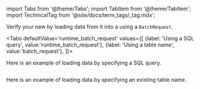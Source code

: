 import Tabs from '@theme/Tabs';
import TabItem from '@theme/TabItem';
import TechnicalTag from '@site/docs/term_tags/_tag.mdx';

Verify your new <TechnicalTag tag="datasource" text="Datasource" /> by loading data from it into a <TechnicalTag tag="validator" text="Validator" /> using a `BatchRequest`.

<Tabs
  defaultValue='runtime_batch_request'
  values={[
  {label: 'Using a SQL query', value:'runtime_batch_request'},
  {label: 'Using a table name', value:'batch_request'},
  ]}>
  
<TabItem value="runtime_batch_request">

Here is an example of loading data by specifying a SQL query.

```python file=../../../../../tests/integration/docusaurus/connecting_to_your_data/database/redshift_yaml_example.py#L56-L70
```

</TabItem>

<TabItem value="batch_request">

Here is an example of loading data by specifying an existing table name.

```python file=../../../../../tests/integration/docusaurus/connecting_to_your_data/database/redshift_python_example.py#L76-L87
```

</TabItem>

</Tabs>